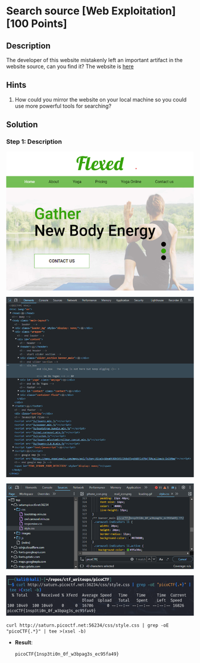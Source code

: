 # Search source [Web Exploitation] [100 Points] #

## Description ##
The developer of this website mistakenly left an important artifact in the website source, can you find it?
The website is [here](http://saturn.picoctf.net:54888/)

## Hints ##
1. How could you mirror the website on your local machine so you could use more powerful tools for searching?

## Solution ##

### Step 1: Description ###

![](images/webpage.png)

![](images/webpage_inspectPage.png)

![](images/webpage_inspectSources.png)

![](images/webpage_retrieveFlag.png)

    curl http://saturn.picoctf.net:56234/css/style.css | grep -oE "picoCTF{.*}" | tee >(xsel -b)

* **Result**:

      picoCTF{1nsp3ti0n_0f_w3bpag3s_ec95fa49}
